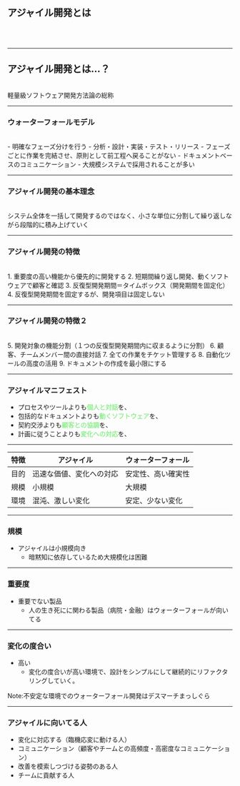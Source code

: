 ## アジャイル開発とは
<br />
<br />

---

## アジャイル開発とは…？
<br />
  軽量級ソフトウェア開発方法論の総称



---
### ウォーターフォールモデル
<br>
  - 明確なフェーズ分けを行う  
      - 分析・設計・実装・テスト・リリース
  - フェーズごとに作業を完結させ、原則として前工程へ戻ることがない
  - ドキュメントベースのコミュニケーション
  - 大規模システムで採用されることが多い

---

### アジャイル開発の基本理念
<br>
システム全体を一括して開発するのではなく、小さな単位に分割して繰り返しながら段階的に積み上げていく

---
### アジャイル開発の特徴
<br>
1. 重要度の高い機能から優先的に開発する
2. 短期間繰り返し開発、動くソフトウェアで顧客と確認
3. 反復型開発期間＝タイムボックス（開発期間を固定化）
4. 反復型開発期間を固定するが、開発項目は固定しない

---
### アジャイル開発の特徴２
<br>
5. 開発対象の機能分割（１つの反復型開発期間内に収まるように分割）
6. 顧客、チームメンバー間の直接対話
7. 全ての作業をチケット管理する
8. 自動化ツールの高度の活用
9. ドキュメントの作成を最小限にする

---

### アジャイルマニフェスト  
  - プロセスやツールよりも<span style="color:lightgreen">**個人と対話**</span>を、  
  - 包括的なドキュメントよりも<span style="color:lightgreen">**動くソフトウェア**</span>を、    
  - 契約交渉よりも<span style="color:lightgreen">**顧客との協調**</span>を、  
  - 計画に従うことよりも<span style="color:lightgreen">**変化への対応**</span>を、  


---

|特徴|アジャイル|ウォーターフォール|
|----|----|----|
|目的|迅速な価値、変化への対応|安定性、高い確実性|
|規模|小規模|大規模|
|環境|混沌、激しい変化|安定、少ない変化|



---
### 規模  
- アジャイルは小規模向き  
  - 暗黙知に依存しているため大規模化は困難  

---
### 重要度  
- 重要でない製品  
  - 人の生き死にに関わる製品（病院・金融）はウォーターフォールが向いてる  

---
### 変化の度合い  
- 高い
  - 変化の度合いが高い環境で、設計をシンプルにして継続的にリファクタリングしていく。

Note:不安定な環境でのウォーターフォール開発はデスマーチまっしぐら


---
### アジャイルに向いてる人  
- 変化に対応する（臨機応変に動ける人）  
- コミュニケーション（顧客やチームとの高頻度・高密度なコミュニケーション）
- 改善を模索しつづける姿勢のある人
- チームに貢献する人

